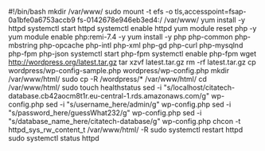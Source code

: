 #!/bin/bash
mkdir /var/www/
sudo mount -t efs -o tls,accesspoint=fsap-0a1bfe0a6753accb9 fs-0142678e946eb3ed4:/ /var/www/
yum install -y httpd 
systemctl start httpd
systemctl enable httpd
yum module reset php -y
yum module enable php:remi-7.4 -y
yum install -y php php-common php-mbstring php-opcache php-intl php-xml php-gd php-curl php-mysqlnd php-fpm php-json
systemctl start php-fpm
systemctl enable php-fpm
wget http://wordpress.org/latest.tar.gz
tar xzvf latest.tar.gz
rm -rf latest.tar.gz
cp wordpress/wp-config-sample.php wordpress/wp-config.php
mkdir /var/www/html/
sudo cp -R /wordpress/* /var/www/html/
cd /var/www/html/
sudo touch healthstatus
sed -i "s/localhost/citatech-database.cb42aocm8t1r.eu-central-1.rds.amazonaws.com/g" wp-config.php 
sed -i "s/username_here/admin/g" wp-config.php 
sed -i "s/password_here/guessWhat232/g" wp-config.php 
sed -i "s/database_name_here/citatech-database/g" wp-config.php 
chcon -t httpd_sys_rw_content_t /var/www/html/ -R
sudo systemctl restart httpd
sudo systemctl status httpd
